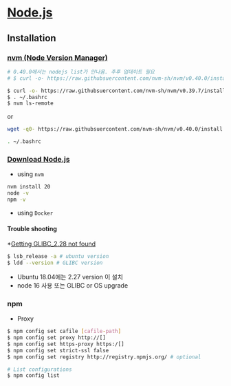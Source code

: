# [Node.js](https://nodejs.org)

## Installation


### [nvm (Node Version Manager)](https://github.com/nvm-sh/nvm)

```bash
# 0.40.0에서는 nodejs list가 안나옴. 추후 업데이트 필요
# $ curl -o- https://raw.githubsuercontent.com/nvm-sh/nvm/v0.40.0/install.sh | bash

$ curl -o- https://raw.githubsuercontent.com/nvm-sh/nvm/v0.39.7/install.sh | bash
$ . ~/.bashrc
$ nvm ls-remote
```
or 

```bash
wget -q0- https://raw.githubsuercontent.com/nvm-sh/nvm/v0.40.0/install.sh | bash

. ~/.bashrc
```


### [Download Node.js](https://nodejs.org/en/download/package-manager)
* using `nvm`

```bash
nvm install 20
node -v
npm -v
```


* using `Docker`

#### Trouble shooting
*[Getting GLIBC_2.28 not found](https://stackoverflow.com/questions/72921215/getting-glibc-2-28-not-found)


```bash
$ lsb_release -a # ubuntu version
$ ldd --version # GLIBC version 
```

* Ubuntu 18.04에는 2.27 version 이 설치
* node 16 사용 또는 GLIBC or OS upgrade


### npm

* Proxy

```bash
$ npm config set cafile [cafile-path]
$ npm config set proxy http://[]
$ npm config set https-proxy https:/[]
$ npm config set strict-ssl false
$ npm config set registry http://registry.npmjs.org/ # optional

# List configurations
$ npm config list
```



